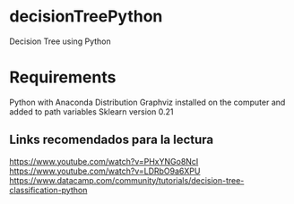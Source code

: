 # decisionTreePython
Decision Tree using Python

# Requirements

Python with Anaconda Distribution
Graphviz installed on the computer and added to path variables
Sklearn version 0.21



## Links recomendados para la lectura

https://www.youtube.com/watch?v=PHxYNGo8NcI  
https://www.youtube.com/watch?v=LDRbO9a6XPU  
https://www.datacamp.com/community/tutorials/decision-tree-classification-python  
